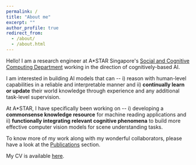 ```yaml
---
permalink: /
title: "About me"
excerpt: ""
author_profile: true
redirect_from: 
  - /about/
  - /about.html
---
```


Hello! I am a research engineer at A*STAR Singapore's [Social and Cognitive Computing Department](https://www.a-star.edu.sg/ihpc/ihpc-research-capabilities/social-cognitive-computing) working in the direction of cognitively-based AI. 

I am interested in building AI models that can -- i) reason with human-level capabilities in a reliable and interpretable manner and ii) **continually learn or update** their world knowledge through experience and any additional task-level supervision.

At A*STAR, I have specifically been working on -- i) developing a **commonsense knowledge resource** for machine reading applications and ii) **functionally integrating relevant cognitive phenomena** to build more effective computer vision models for scene understanding tasks.

To know more of my work along with my wonderful collaborators, please have a look at the [Publications](/publications/) section. 

My CV is available [here](/cv/).




